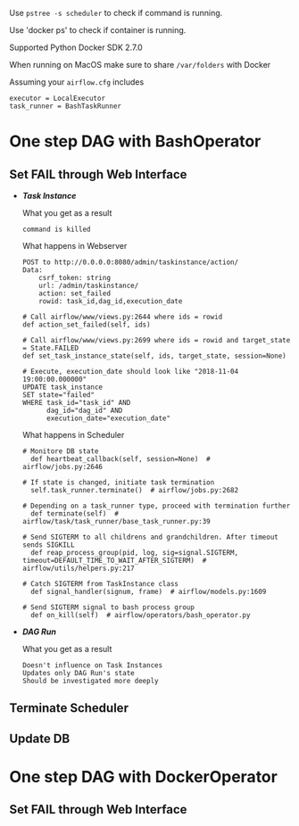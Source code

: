 Use `pstree -s scheduler` to check if command is running.

Use 'docker ps' to check if container is running.

Supported Python Docker SDK 2.7.0

When running on MacOS make sure to share `/var/folders` with Docker

Assuming your `airflow.cfg` includes
      
  ```
  executor = LocalExecutor
  task_runner = BashTaskRunner
  ```


# One step DAG with BashOperator 

## Set FAIL through Web Interface

- ***Task Instance***
  
  What you get as a result
  
    ```
    command is killed
    ```

  What happens in Webserver

    ```
    POST to http://0.0.0.0:8080/admin/taskinstance/action/
    Data:
        csrf_token: string
        url: /admin/taskinstance/
        action: set_failed
        rowid: task_id,dag_id,execution_date
    
    # Call airflow/www/views.py:2644 where ids = rowid
    def action_set_failed(self, ids)
     
    # Call airflow/www/views.py:2699 where ids = rowid and target_state = State.FAILED
    def set_task_instance_state(self, ids, target_state, session=None)
    
    # Execute, execution_date should look like "2018-11-04 19:00:00.000000"
    UPDATE task_instance
    SET state="failed"
    WHERE task_id="task_id" AND
          dag_id="dag_id" AND
          execution_date="execution_date"
    ```
    
  What happens in Scheduler
  
  ```
  # Monitore DB state 
    def heartbeat_callback(self, session=None)  # airflow/jobs.py:2646
  
  # If state is changed, initiate task termination
    self.task_runner.terminate()  # airflow/jobs.py:2682
 
  # Depending on a task_runner type, proceed with termination further
    def terminate(self)  # airflow/task/task_runner/base_task_runner.py:39
         
  # Send SIGTERM to all childrens and grandchildren. After timeout sends SIGKILL
    def reap_process_group(pid, log, sig=signal.SIGTERM, timeout=DEFAULT_TIME_TO_WAIT_AFTER_SIGTERM)  # airflow/utils/helpers.py:217
  
  # Catch SIGTERM from TaskInstance class
    def signal_handler(signum, frame)  # airflow/models.py:1609
  
  # Send SIGTERM signal to bash process group 
    def on_kill(self)  # airflow/operators/bash_operator.py
  ```

        
        
- ***DAG Run***

  What you get as a result

    ```
    Doesn't influence on Task Instances
    Updates only DAG Run's state
    Should be investigated more deeply
    ```

## Terminate Scheduler

## Update DB


# One step DAG with DockerOperator
 
## Set FAIL through Web Interface